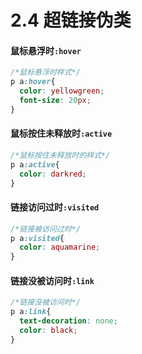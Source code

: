 # 2.4 超链接伪类

#### 鼠标悬浮时`:hover`

```css
/*鼠标悬浮时样式*/
p a:hover{
  color: yellowgreen;
  font-size: 20px;
}
```



#### 鼠标按住未释放时`:active`

```css
/*鼠标按住未释放时的样式*/
p a:active{
  color: darkred;
}
```



#### 链接访问过时`:visited`

```css
/*链接被访问过时*/
p a:visited{
  color: aquamarine;
}
```



#### 链接没被访问时`:link`

```css
/*链接没被访问时*/
p a:link{
  text-decoration: none;
  color: black;
}
```

